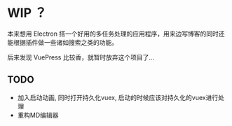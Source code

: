 # WIP ？

本来想用 Electron 搭一个好用的多任务处理的应用程序，用来边写博客的同时还能根据插件做一些诸如搜索之类的功能。

后来发现 VuePress 比较香，就暂时放弃这个项目了...

## TODO

- 加入启动动画, 同时打开持久化vuex, 启动的时候应该对持久化的vuex进行处理
- 重构MD编辑器
